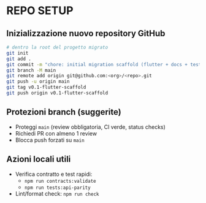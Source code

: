 # REPO SETUP

## Inizializzazione nuovo repository GitHub

```bash
# dentro la root del progetto migrato
git init
git add .
git commit -m "chore: initial migration scaffold (flutter + docs + tests)"
git branch -M main
git remote add origin git@github.com:<org>/<repo>.git
git push -u origin main
git tag v0.1-flutter-scaffold
git push origin v0.1-flutter-scaffold
```

## Protezioni branch (suggerite)
- Proteggi `main` (review obbligatoria, CI verde, status checks)
- Richiedi PR con almeno 1 review
- Blocca push forzati su `main`

## Azioni locali utili
- Verifica contratto e test rapidi:
  - `npm run contracts:validate`
  - `npm run tests:api-parity`
- Lint/format check: `npm run check`
